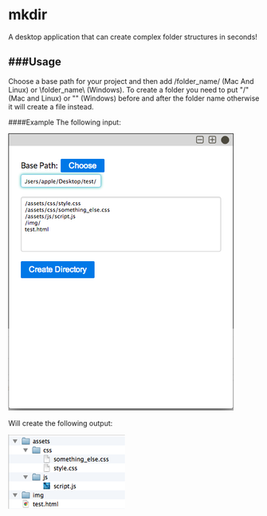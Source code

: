 mkdir
=====

A desktop application that can create complex folder structures in seconds!

###Usage
-----
Choose a base path for your project and then add /folder_name/ (Mac And Linux) or \folder_name\ (Windows).
To create a folder you need to put "/" (Mac and Linux) or "\" (Windows) before and after the folder name otherwise it will create a file instead.

####Example
The following input: 

![Create Directory](/screenshots/create_directory.png)

Will create the following output:

![Directory](/screenshots/directory.png)

